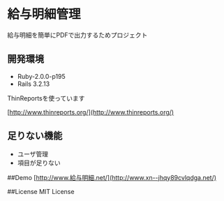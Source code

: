 # 給与明細管理

給与明細を簡単にPDFで出力するためプロジェクト

## 開発環境

  - Ruby-2.0.0-p195
  - Rails 3.2.13

ThinReportsを使っています

[http://www.thinreports.org/](http://www.thinreports.org/)

## 足りない機能

 - ユーザ管理
 - 項目が足りない

##Demo
[http://www.給与明細.net/](http://www.xn--jhqy89cvlqdga.net/)

##License
MIT License
